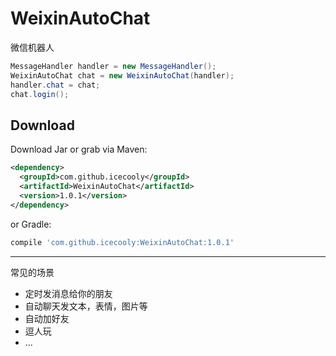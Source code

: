 # WeixinAutoChat
微信机器人

```java
MessageHandler handler = new MessageHandler();
WeixinAutoChat chat = new WeixinAutoChat(handler);
handler.chat = chat;
chat.login();
```

Download
--------

Download Jar or grab via Maven:
```xml
<dependency>
  <groupId>com.github.icecooly</groupId>
  <artifactId>WeixinAutoChat</artifactId>
  <version>1.0.1</version>
</dependency>
```
or Gradle:
```groovy
compile 'com.github.icecooly:WeixinAutoChat:1.0.1'
```

----------------

常见的场景

* 定时发消息给你的朋友
* 自动聊天发文本，表情，图片等
* 自动加好友
* 逗人玩
* ...
